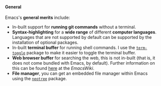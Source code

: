 #### General
Emacs's **general merits** include:

* In-built support for **running git commands** without a terminal.
* **Syntax-highlighting** for a **wide range** of different **computer languages**. Languages that are not supported by default can be supported by the installation of optional packages.
* In-built **terminal buffer** for running shell commands. I use the [`term-toggle`](https://www.emacswiki.org/emacs/term-toggle.el) package to make it easier to toggle the terminal buffer.
* **Web browser buffer** for searching the web, this is not in-built (that is, it does not come bundled with Emacs, by default). Further information on this can be found [here](https://www.emacswiki.org/emacs/CategoryWebBrowser) at the *EmacsWiki*.
* **File manager**, you can get an embedded file manager within Emacs using the [`neotree`](https://github.com/jaypei/emacs-neotree) package. 
